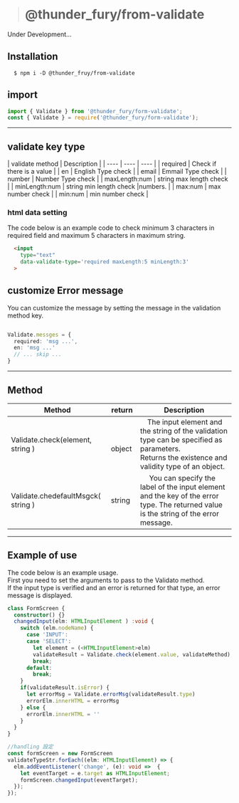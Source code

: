 ># @thunder_fury/from-validate

Under Development...

## Installation
```
  $ npm i -D @thunder_fruy/from-validate
```
## import
```ts
import { Validate } from '@thunder_fury/form-validate';
const { Validate } = require('@thunder_fury/form-validate');
```
---
## validate key type


|  validate method  |  Description  | 
| ---- | ---- | ---- |
|  required  |  Check if there is a value  | 
|  en  |   English Type check | 
|  email  |   Emmail Type check | 
|  number  |   Number Type check | 
|  maxLength:num  |  string max length check  |
|  minLength:num  |  string min length check  |numbers. |
|  max:num  |  max number check  |
|  min:num  |  min number check  |

### html data setting 
The code below is an example code to check minimum 3 characters in required field and maximum 5 characters in maximum string.<br>

```html
  <input 
    type="text"
    data-validate-type='required maxLength:5 minLength:3'
  >
```

## customize Error message
You can customize the message by setting the message in the validation method key.
```ts

Validate.messges = {
  required: 'msg ...',
  en: 'msg ...'
  // ... skip ...
}

```
---
## Method

|  Method  |  return  |  Description  |
| ---- | ---- | ---- |
|  Validate.check(element, string )  | 　object   |　The input element and the string of the validation type can be specified as parameters. <br> Returns the existence and validity type of an object.  |
|  Validate.chedefaultMsgck( string )  | string   |　 You can specify the label of the input element and the key of the error type. The returned value is the string of the error message.  |

---
## Example of use
The code below is an example usage.<br>
First you need to set the arguments to pass to the Validato method.<br>
If the input type is verified and an error is returned for that type, an error message is displayed.<br>

``` ts
class FormScreen {
  constructor() {}
  changedInput(elm: HTMLInputElement ) :void {
    switch (elm.nodeName) {
      case 'INPUT':
      case 'SELECT':
        let element = (<HTMLInputElement>elm)
        validateResult = Validate.check(element.value, validateMethod);
        break;
      default:
        break;
    }
    if(validateResult.isError) {
      let errorMsg = Validate.errorMsg(validateResult.type)
      errorElm.innerHTML = errorMsg
    } else {
      errorElm.innerHTML = ''
    }
  }
}

//handling 設定
const formScreen = new FormScreen
validateTypeStr.forEach((elm: HTMLInputElement) => {
  elm.addEventListener('change', (e): void =>  {
    let eventTarget = e.target as HTMLInputElement;
    formScreen.changedInput(eventTarget);
  });
});
```

